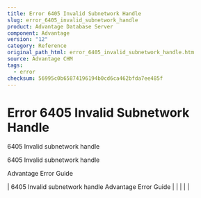 ```yaml
---
title: Error 6405 Invalid Subnetwork Handle
slug: error_6405_invalid_subnetwork_handle
product: Advantage Database Server
component: Advantage
version: "12"
category: Reference
original_path_html: error_6405_invalid_subnetwork_handle.htm
source: Advantage CHM
tags:
  - error
checksum: 56995c0b65874196194b0cd6ca462bfda7ee485f
---
```


# Error 6405 Invalid Subnetwork Handle

6405 Invalid subnetwork handle

6405 Invalid subnetwork handle

Advantage Error Guide

| 6405 Invalid subnetwork handle  Advantage Error Guide |  |  |  |  |
